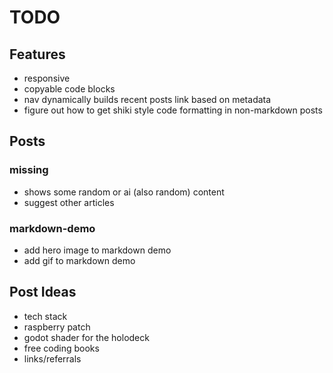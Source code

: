 # TODO

## Features

* responsive
* copyable code blocks
* nav dynamically builds recent posts link based on metadata
* figure out how to get shiki style code formatting in non-markdown posts

## Posts

### missing
* shows some random or ai (also random) content
* suggest other articles

### markdown-demo
* add hero image to markdown demo
* add gif to markdown demo

## Post Ideas

* tech stack
* raspberry patch
* godot shader for the holodeck
* free coding books
* links/referrals